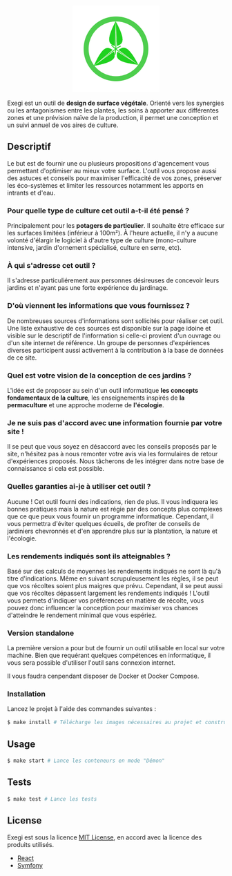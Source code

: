 <div align="center"><img src="client/public/logo.png" alt="API Platform"></div>

Exegi est un outil de **design de surface végétale**. Orienté vers les synergies ou les antagonismes entre les plantes, les soins à apporter aux différentes zones et une prévision naïve de la production, il permet une conception et un suivi annuel de vos aires de culture.

## Descriptif

Le but est de fournir une ou plusieurs propositions d'agencement vous permettant d'optimiser au mieux votre surface. L'outil vous propose aussi des astuces et conseils pour maximiser l'efficacité de vos zones, préserver les éco-systèmes et limiter les ressources notamment les apports en intrants et d'eau.

### Pour quelle type de culture cet outil a-t-il été pensé ?

Principalement pour les **potagers de particulier**. Il souhaite être efficace sur les surfaces limitées (inférieur à 100m²). À l'heure actuelle, il n'y a aucune volonté d'élargir le logiciel à d'autre type de culture (mono-culture intensive, jardin d'ornement spécialisé, culture en serre, etc).

### À qui s'adresse cet outil ?

Il s'adresse particuliérement aux personnes désireuses de concevoir leurs jardins et n'ayant pas une forte expérience du jardinage.

### D'où viennent les informations que vous fournissez ?

De nombreuses sources d'informations sont sollicités pour réaliser cet outil.
Une liste exhaustive de ces sources est disponible sur la page idoine et visible sur le descriptif de l'information si celle-ci provient d'un ouvrage ou d'un site internet de référence.
Un groupe de personnes d'expériences diverses participent aussi activement à la contribution à la base de données de ce site.

### Quel est votre vision de la conception de ces jardins ?

L'idée est de proposer au sein d'un outil informatique **les concepts fondamentaux de la culture**, les enseignements inspirés de **la permaculture** et une approche moderne de **l'écologie**.

### Je ne suis pas d'accord avec une information fournie par votre site !

Il se peut que vous soyez en désaccord avec les conseils proposés par le site, n'hésitez pas à nous remonter votre avis via les formulaires de retour d'expériences proposés. Nous tâcherons de les intégrer dans notre base de connaissance si cela est possible.

### Quelles garanties ai-je à utiliser cet outil ?

Aucune ! Cet outil fourni des indications, rien de plus. Il vous indiquera les bonnes pratiques mais la nature est régie par des concepts plus complexes que ce que peux vous fournir un programme informatique. Cependant, il vous permettra d'éviter quelques écueils, de profiter de conseils de jardiniers chevronnés et d'en apprendre plus sur la plantation, la nature et l'écologie.

### Les rendements indiqués sont ils atteignables ?

Basé sur des calculs de moyennes les rendements indiqués ne sont là qu'à titre d'indications. Même en suivant scrupuleusement les règles, il se peut que vos récoltes soient plus maigres que prévu.
Cependant, il se peut aussi que vos récoltes dépassent largement les rendements indiqués !
L'outil vous permets d'indiquer vos préférences en matière de récolte, vous pouvez donc influencer la conception pour maximiser vos chances d'atteindre le rendement minimal que vous espériez.

### Version standalone

La première version a pour but de fournir un outil utilisable en local sur votre machine. Bien que requérant quelques compétences en informatique, il vous sera possible d'utiliser l'outil sans connexion internet.

Il vous faudra cenpendant disposer de Docker et Docker Compose.

### Installation

Lancez le projet à l'aide des commandes suivantes :

```bash
$ make install # Télécharge les images nécessaires au projet et construit les dépendances
```

## Usage

```bash
$ make start # Lance les conteneurs en mode "Démon"
```

## Tests

```bash
$ make test # Lance les tests
```

## License

Exegi est sous la licence [MIT License](LICENSE), en accord avec la licence des produits utilisés.

-   [React](https://github.com/facebook/react/blob/master/LICENSE)
-   [Symfony](https://github.com/symfony/symfony/blob/master/LICENSE)
